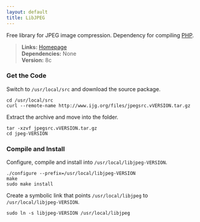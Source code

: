 ```yaml
---
layout: default
title: LibJPEG
---
```



Free library for JPEG image compression. Dependency for compiling [PHP](php.html).


> **Links:** [Homepage](http://www.ijg.org/)  
> **Dependencies:** None  
> **Version:** <span id="version">8c</span>


### Get the Code

Switch to `/usr/local/src` and download the source package.

	cd /usr/local/src
	curl --remote-name http://www.ijg.org/files/jpegsrc.vVERSION.tar.gz

Extract the archive and move into the folder.

	tar -xzvf jpegsrc.vVERSION.tar.gz
	cd jpeg-VERSION


### Compile and Install

Configure, compile and install into `/usr/local/libjpeg-VERSION`.

	./configure	--prefix=/usr/local/libjpeg-VERSION
	make
	sudo make install

Create a symbolic link that points `/usr/local/libjpeg` to `/usr/local/libjpeg-VERSION`.

	sudo ln -s libjpeg-VERSION /usr/local/libjpeg
